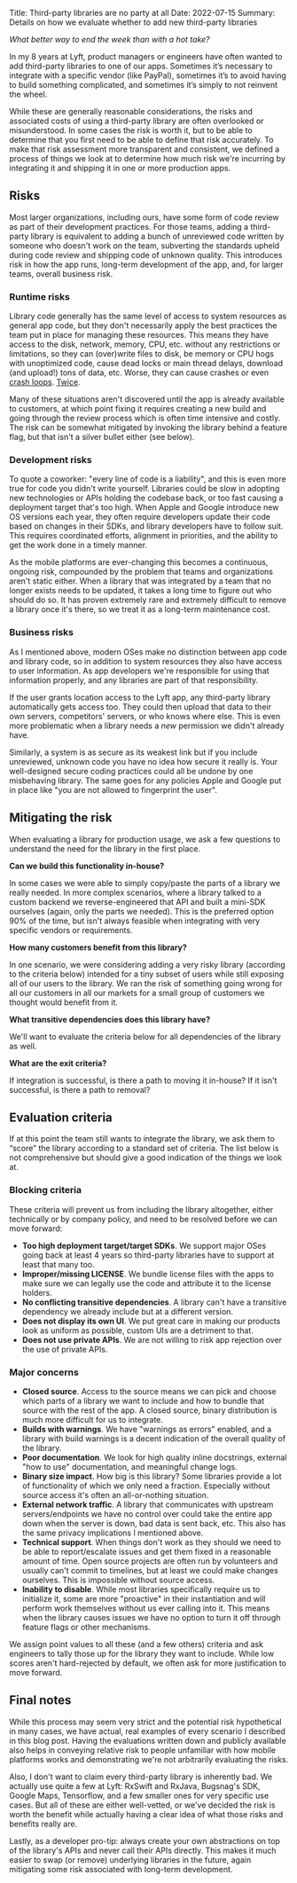 Title: Third-party libraries are no party at all
Date: 2022-07-15
Summary: Details on how we evaluate whether to add new third-party libraries

_What better way to end the week than with a hot take?_

In my 8 years at Lyft, product managers or engineers have often wanted to add
third-party libraries to one of our apps. Sometimes it’s necessary to integrate
with a specific vendor (like PayPal), sometimes it’s to avoid having to build
something complicated, and sometimes it’s simply to not reinvent the wheel.

While these are generally reasonable considerations, the risks and associated
costs of using a third-party library are often overlooked or misunderstood. In
some cases the risk is worth it, but to be able to determine that you first need
to be able to define that risk accurately. To make that risk assessment more
transparent and consistent, we defined a process of things we look at to
determine how much risk we're incurring by integrating it and shipping it in one
or more production apps.

## Risks

Most larger organizations, including ours, have some form of code review as part
of their development practices. For those teams, adding a third-party library is
equivalent to adding a bunch of unreviewed code written by someone who doesn't
work on the team, subverting the standards upheld during code review and
shipping code of unknown quality. This introduces risk in how the app runs,
long-term development of the app, and, for larger teams, overall business risk.

### Runtime risks

Library code generally has the same level of access to system resources as
general app code, but they don't necessarily apply the best practices the
team put in place for managing these resources. This means they have access
to the disk, network, memory, CPU, etc. without any restrictions or
limitations, so they can (over)write files to disk, be memory or CPU hogs
with unoptimized code, cause dead locks or main thread delays, download (and
upload!) tons of data, etc. Worse, they can cause crashes or even [crash
loops][1]. [Twice][2].

Many of these situations aren't discovered until the app is already available to
customers, at which point fixing it requires creating a new build and going
through the review process which is often time intensive and costly. The risk
can be somewhat mitigated by invoking the library behind a feature flag, but
that isn't a silver bullet either (see below).

### Development risks

To quote a coworker: "every line of code is a liability", and this is even more
true for code you didn't write yourself. Libraries could be slow in adopting new
technologies or APIs holding the codebase back, or too fast causing a deployment
target that's too high. When Apple and Google introduce new OS versions each
year, they often require developers update their code based on changes in their
SDKs, and library developers have to follow suit. This requires coordinated
efforts, alignment in priorities, and the ability to get the work done in a
timely manner.

As the mobile platforms are ever-changing this becomes a continuous, ongoing
risk, compounded by the problem that teams and organizations aren't static
either. When a library that was integrated by a team that no longer exists needs
to be updated, it takes a long time to figure out who should do so. It has
proven extremely rare and extremely difficult to remove a library once it's
there, so we treat it as a long-term maintenance cost.

### Business risks

As I mentioned above, modern OSes make no distinction between app code and
library code, so in addition to system resources they also have access to user
information. As app developers we're responsible for using that information
properly, and any libraries are part of that responsibility.

If the user grants location access to the Lyft app, any third-party library
automatically gets access too. They could then upload that data to their own
servers, competitors' servers, or who knows where else. This is even more
problematic when a library needs a _new_ permission we didn't already have.

Similarly, a system is as secure as its weakest link but if you include
unreviewed, unknown code you have no idea how secure it really is. Your
well-designed secure coding practices could all be undone by one misbehaving
library. The same goes for any policies Apple and Google put in place like "you
are not allowed to fingerprint the user".

## Mitigating the risk

When evaluating a library for production usage, we ask a few questions to
understand the need for the library in the first place.

**Can we build this functionality in-house?**

In some cases we were able to simply copy/paste the parts of a library we really
needed. In more complex scenarios, where a library talked to a custom backend we
reverse-engineered that API and built a mini-SDK ourselves (again, only the
parts we needed). This is the preferred option 90% of the time, but isn't always
feasible when integrating with very specific vendors or requirements.

**How many customers benefit from this library?**

In one scenario, we were considering adding a very risky library (according to
the criteria below) intended for a tiny subset of users while still exposing all
of our users to the library. We ran the risk of something going wrong for all
our customers in all our markets for a small group of customers we thought would
benefit from it.

**What transitive dependencies does this library have?**

We'll want to evaluate the criteria below for all dependencies of the library as
well.

**What are the exit criteria?**

If integration is successful, is there a path to moving it in-house? If it isn't
successful, is there a path to removal?

## Evaluation criteria

If at this point the team still wants to integrate the library, we ask them to
“score” the library according to a standard set of criteria. The list below is
not comprehensive but should give a good indication of the things we look at.

### Blocking criteria

These criteria will prevent us from including the library altogether, either
technically or by company policy, and need to be resolved before we can move
forward:

- **Too high deployment target/target SDKs**. We support major OSes going back
  at least 4 years so third-party libraries have to support at least that many
  too.
- **Improper/missing LICENSE**. We bundle license files with the apps to make
  sure we can legally use the code and attribute it to the license holders.
- **No conflicting transitive dependencies**. A library can't have a transitive
  dependency we already include but at a different version.
- **Does not display its own UI**. We put great care in making our products look
  as uniform as possible, custom UIs are a detriment to that.
- **Does not use private APIs**. We are not willing to risk app rejection over
  the use of private APIs.

### Major concerns

- **Closed source**. Access to the source means we can pick and choose which
  parts of a library we want to include and how to bundle that source with the
  rest of the app. A closed source, binary distribution is much more difficult
  for us to integrate.
- **Builds with warnings**. We have "warnings as errors" enabled, and a library
  with build warnings is a decent indication of the overall quality of the
  library.
- **Poor documentation**. We look for high quality inline docstrings, external
  "how to use" documentation, and meaningful change logs.
- **Binary size impact**. How big is this library? Some libraries provide a lot
  of functionality of which we only need a fraction. Especially without source
  access it's often an all-or-nothing situation.
- **External network traffic**. A library that communicates with upstream
  servers/endpoints we have no control over could take the entire app down when
  the server is down, bad data is sent back, etc. This also has the same privacy
  implications I mentioned above.
- **Technical support**. When things don't work as they should we need to be
  able to report/escalate issues and get them fixed in a reasonable amount of
  time. Open source projects are often run by volunteers and usually can't
  commit to timelines, but at least we could make changes ourselves. This is
  impossible without source access.
- **Inability to disable**. While most libraries specifically require us to
  initialize it, some are more "proactive" in their instantiation and will
  perform work themselves without us ever calling into it. This means when the
  library causes issues we have no option to turn it off through feature flags
  or other mechanisms.

We assign point values to all these (and a few others) criteria and ask
engineers to tally those up for the library they want to include. While low
scores aren't hard-rejected by default, we often ask for more justification to
move forward.

## Final notes

While this process may seem very strict and the potential risk hypothetical in
many cases, we have actual, real examples of every scenario I described in this
blog post. Having the evaluations written down and publicly available also helps
in conveying relative risk to people unfamiliar with how mobile platforms works
and demonstrating we're not arbitrarily evaluating the risks.

Also, I don't want to claim every third-party library is inherently bad. We
actually use quite a few at Lyft: RxSwift and RxJava, Bugsnag's SDK, Google
Maps, Tensorflow, and a few smaller ones for very specific use cases. But all of
these are either well-vetted, or we've decided the risk is worth the benefit
while actually having a clear idea of what those risks and benefits really are.

Lastly, as a developer pro-tip: always create your own abstractions on top of
the library's APIs and never call their APIs directly. This makes it much easier
to swap (or remove) underlying libraries in the future, again mitigating some
risk associated with long-term development.

[1]: https://www.theverge.com/2020/5/7/21250689/facebook-sdk-bug-ios-app-crash-apple-spotify-venmo-tiktok-tinder
[2]: https://github.com/facebook/facebook-ios-sdk/issues/1427
